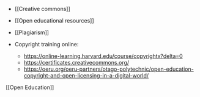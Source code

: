 - [[Creative commons]]
- [[Open educational resources]]
- [[Plagiarism]]

- Copyright training online:
	-  https://online-learning.harvard.edu/course/copyrightx?delta=0
	-  https://certificates.creativecommons.org/
	-  https://oeru.org/oeru-partners/otago-polytechnic/open-education-copyright-and-open-licensing-in-a-digital-world/

[[Open Education]]

